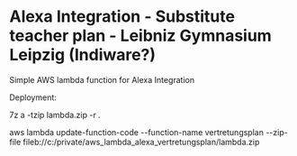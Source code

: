 Alexa Integration - Substitute teacher plan - Leibniz Gymnasium Leipzig (Indiware?)
===============

Simple AWS lambda function for Alexa Integration

Deployment:

7z a -tzip lambda.zip -r *.*

aws lambda update-function-code --function-name vertretungsplan --zip-file fileb://c:/private/aws_lambda_alexa_vertretungsplan/lambda.zip
